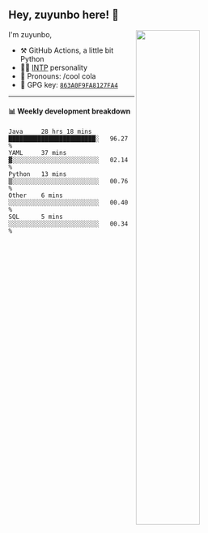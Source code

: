 

## Hey, zuyunbo here! :wave: 
[<img align="right" width="50%" src="https://github-readme-stats.vercel.app/api?username=zuyunbo&theme=dark&show_icons=true">](https://metrics.lecoq.io/ouuan?template=classic)

I'm zuyunbo,

-   :hammer_and_pick: GitHub Actions, a little bit Python
-   :man_scientist: [INTP](https://www.16personalities.com/profiles/3302586f07ca3) personality
-   :man: Pronouns: /cool cola
-   :key: GPG key: [`863A0F9FA8127FA4`](https://github.com/zuyunbo.gpg)

---

#### :bar_chart: Weekly development breakdown
<!--START_SECTION:waka-->
```text
Java     28 hrs 18 mins  ████████████████████████░   96.27 % 
YAML     37 mins         ▓░░░░░░░░░░░░░░░░░░░░░░░░   02.14 % 
Python   13 mins         ▒░░░░░░░░░░░░░░░░░░░░░░░░   00.76 % 
Other    6 mins          ░░░░░░░░░░░░░░░░░░░░░░░░░   00.40 % 
SQL      5 mins          ░░░░░░░░░░░░░░░░░░░░░░░░░   00.34 % 
```
<!--END_SECTION:waka-->


